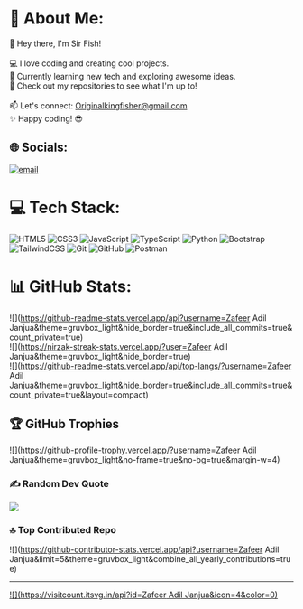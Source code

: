 
# 💫 About Me:

👋 Hey there, I'm Sir Fish!<br><br>💻 I love coding and creating cool projects. <br>🌱 Currently learning new tech and exploring awesome ideas. <br>🚀 Check out my repositories to see what I'm up to! <br><br>📫 Let's connect: Originalkingfisher@gmail.com <br>✨ Happy coding! 😎<br>

## 🌐 Socials:

[![email](https://img.shields.io/badge/Email-D14836?logo=gmail&logoColor=white)](mailto:OriginalKingFisher@gmail.com)

# 💻 Tech Stack:

![HTML5](https://img.shields.io/badge/html5-%23E34F26.svg?style=for-the-badge&logo=html5&logoColor=white) ![CSS3](https://img.shields.io/badge/css3-%231572B6.svg?style=for-the-badge&logo=css3&logoColor=white) ![JavaScript](https://img.shields.io/badge/javascript-%23323330.svg?style=for-the-badge&logo=javascript&logoColor=%23F7DF1E) ![TypeScript](https://img.shields.io/badge/typescript-%23007ACC.svg?style=for-the-badge&logo=typescript&logoColor=white) ![Python](https://img.shields.io/badge/python-3670A0?style=for-the-badge&logo=python&logoColor=ffdd54) ![Bootstrap](https://img.shields.io/badge/bootstrap-%238511FA.svg?style=for-the-badge&logo=bootstrap&logoColor=white) ![TailwindCSS](https://img.shields.io/badge/tailwindcss-%2338B2AC.svg?style=for-the-badge&logo=tailwind-css&logoColor=white) ![Git](https://img.shields.io/badge/git-%23F05033.svg?style=for-the-badge&logo=git&logoColor=white) ![GitHub](https://img.shields.io/badge/github-%23121011.svg?style=for-the-badge&logo=github&logoColor=white) ![Postman](https://img.shields.io/badge/Postman-FF6C37?style=for-the-badge&logo=postman&logoColor=white)

# 📊 GitHub Stats:

![](https://github-readme-stats.vercel.app/api?username=Zafeer Adil Janjua&theme=gruvbox_light&hide_border=true&include_all_commits=true&count_private=true)<br/>
![](https://nirzak-streak-stats.vercel.app/?user=Zafeer Adil Janjua&theme=gruvbox_light&hide_border=true)<br/>
![](https://github-readme-stats.vercel.app/api/top-langs/?username=Zafeer Adil Janjua&theme=gruvbox_light&hide_border=true&include_all_commits=true&count_private=true&layout=compact)

## 🏆 GitHub Trophies

![](https://github-profile-trophy.vercel.app/?username=Zafeer Adil Janjua&theme=gruvbox_light&no-frame=true&no-bg=true&margin-w=4)

### ✍️ Random Dev Quote

![](https://quotes-github-readme.vercel.app/api?type=horizontal&theme=dark)

### 🔝 Top Contributed Repo

![](https://github-contributor-stats.vercel.app/api?username=Zafeer Adil Janjua&limit=5&theme=gruvbox_light&combine_all_yearly_contributions=true)

---

[![](https://visitcount.itsvg.in/api?id=Zafeer Adil Janjua&icon=4&color=0)](https://visitcount.itsvg.in)

<!-- Proudly created with GPRM ( https://gprm.itsvg.in ) -->

